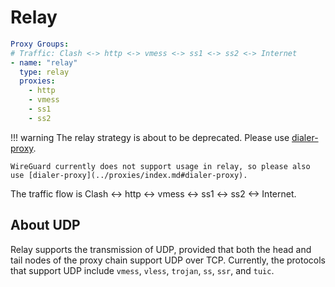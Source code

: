 # Relay

```{.yaml linenums="1"}
Proxy Groups:
# Traffic: Clash <-> http <-> vmess <-> ss1 <-> ss2 <-> Internet
- name: "relay"
  type: relay
  proxies:
    - http
    - vmess
    - ss1
    - ss2
```

!!! warning
    The relay strategy is about to be deprecated. Please use [dialer-proxy](../proxies/index.md#dialer-proxy).

    WireGuard currently does not support usage in relay, so please also use [dialer-proxy](../proxies/index.md#dialer-proxy).

The traffic flow is Clash <-> http <-> vmess <-> ss1 <-> ss2 <-> Internet.

## About UDP

Relay supports the transmission of UDP, provided that both the head and tail nodes of the proxy chain support UDP over TCP. Currently, the protocols that support UDP include `vmess`, `vless`, `trojan`, `ss`, `ssr`, and `tuic`.